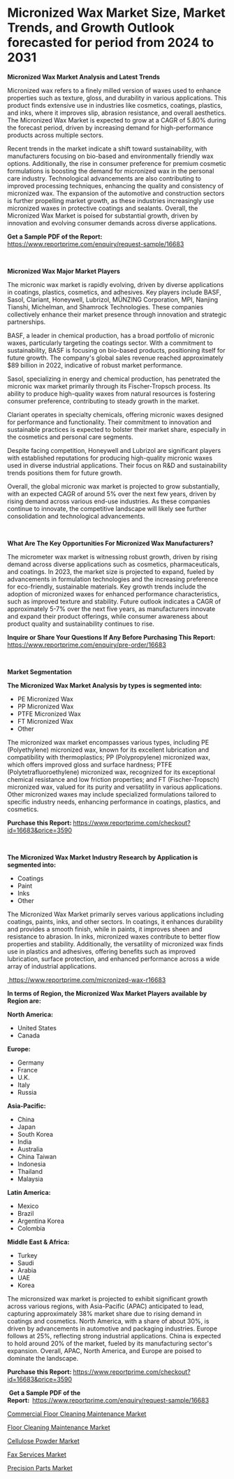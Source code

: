 <p><h1>Micronized Wax Market Size, Market Trends, and Growth Outlook forecasted for period from 2024 to 2031</h1></p><p><strong>Micronized Wax Market Analysis and Latest Trends</strong></p>
<p><p>Micronized wax refers to a finely milled version of waxes used to enhance properties such as texture, gloss, and durability in various applications. This product finds extensive use in industries like cosmetics, coatings, plastics, and inks, where it improves slip, abrasion resistance, and overall aesthetics. The Micronized Wax Market is expected to grow at a CAGR of 5.80% during the forecast period, driven by increasing demand for high-performance products across multiple sectors.</p><p>Recent trends in the market indicate a shift toward sustainability, with manufacturers focusing on bio-based and environmentally friendly wax options. Additionally, the rise in consumer preference for premium cosmetic formulations is boosting the demand for micronized wax in the personal care industry. Technological advancements are also contributing to improved processing techniques, enhancing the quality and consistency of micronized wax. The expansion of the automotive and construction sectors is further propelling market growth, as these industries increasingly use micronized waxes in protective coatings and sealants. Overall, the Micronized Wax Market is poised for substantial growth, driven by innovation and evolving consumer demands across diverse applications.</p></p>
<p><strong>Get a Sample PDF of the Report:&nbsp;</strong> <a href="https://www.reportprime.com/enquiry/request-sample/16683?utm_campaign=96&utm_medium=2&utm_source=Github&utm_content=ia&utm_term=23112024&utm_id=micronized-wax">https://www.reportprime.com/enquiry/request-sample/16683</a></p>
<p>&nbsp;</p>
<p><strong>Micronized Wax Major Market Players</strong></p>
<p><p>The micronic wax market is rapidly evolving, driven by diverse applications in coatings, plastics, cosmetics, and adhesives. Key players include BASF, Sasol, Clariant, Honeywell, Lubrizol, MÜNZING Corporation, MPI, Nanjing Tianshi, Michelman, and Shamrock Technologies. These companies collectively enhance their market presence through innovation and strategic partnerships.</p><p>BASF, a leader in chemical production, has a broad portfolio of micronic waxes, particularly targeting the coatings sector. With a commitment to sustainability, BASF is focusing on bio-based products, positioning itself for future growth. The company's global sales revenue reached approximately $89 billion in 2022, indicative of robust market performance.</p><p>Sasol, specializing in energy and chemical production, has penetrated the micronic wax market primarily through its Fischer-Tropsch process. Its ability to produce high-quality waxes from natural resources is fostering consumer preference, contributing to steady growth in the market.</p><p>Clariant operates in specialty chemicals, offering micronic waxes designed for performance and functionality. Their commitment to innovation and sustainable practices is expected to bolster their market share, especially in the cosmetics and personal care segments.</p><p>Despite facing competition, Honeywell and Lubrizol are significant players with established reputations for producing high-quality micronic waxes used in diverse industrial applications. Their focus on R&D and sustainability trends positions them for future growth.</p><p>Overall, the global micronic wax market is projected to grow substantially, with an expected CAGR of around 5% over the next few years, driven by rising demand across various end-use industries. As these companies continue to innovate, the competitive landscape will likely see further consolidation and technological advancements.</p></p>
<p>&nbsp;</p>
<p><strong>What Are The Key Opportunities For Micronized Wax Manufacturers?</strong></p>
<p><p>The micrometer wax market is witnessing robust growth, driven by rising demand across diverse applications such as cosmetics, pharmaceuticals, and coatings. In 2023, the market size is projected to expand, fueled by advancements in formulation technologies and the increasing preference for eco-friendly, sustainable materials. Key growth trends include the adoption of micronized waxes for enhanced performance characteristics, such as improved texture and stability. Future outlook indicates a CAGR of approximately 5-7% over the next five years, as manufacturers innovate and expand their product offerings, while consumer awareness about product quality and sustainability continues to rise.</p></p>
<p><strong>Inquire or Share Your Questions If Any Before Purchasing This Report:</strong> <a href="https://www.reportprime.com/enquiry/pre-order/16683?utm_campaign=96&utm_medium=2&utm_source=Github&utm_content=ia&utm_term=23112024&utm_id=micronized-wax">https://www.reportprime.com/enquiry/pre-order/16683</a></p>
<p>&nbsp;</p>
<p><strong>Market Segmentation</strong></p>
<p><strong>The Micronized Wax Market Analysis by types is segmented into:</strong></p>
<p><ul><li>PE Micronized Wax</li><li>PP Micronized Wax</li><li>PTFE Micronized Wax</li><li>FT Micronized Wax</li><li>Other</li></ul></p>
<p><p>The micronized wax market encompasses various types, including PE (Polyethylene) micronized wax, known for its excellent lubrication and compatibility with thermoplastics; PP (Polypropylene) micronized wax, which offers improved gloss and surface hardness; PTFE (Polytetrafluoroethylene) micronized wax, recognized for its exceptional chemical resistance and low friction properties; and FT (Fischer-Tropsch) micronized wax, valued for its purity and versatility in various applications. Other micronized waxes may include specialized formulations tailored to specific industry needs, enhancing performance in coatings, plastics, and cosmetics.</p></p>
<p><strong>Purchase this Report:&nbsp;</strong><a href="https://www.reportprime.com/checkout?id=16683&price=3590&utm_campaign=96&utm_medium=2&utm_source=Github&utm_content=ia&utm_term=23112024&utm_id=micronized-wax">https://www.reportprime.com/checkout?id=16683&price=3590</a></p>
<p>&nbsp;</p>
<p><strong>The Micronized Wax Market Industry Research by Application is segmented into:</strong></p>
<p><ul><li>Coatings</li><li>Paint</li><li>Inks</li><li>Other</li></ul></p>
<p><p>The Micronized Wax Market primarily serves various applications including coatings, paints, inks, and other sectors. In coatings, it enhances durability and provides a smooth finish, while in paints, it improves sheen and resistance to abrasion. In inks, micronized waxes contribute to better flow properties and stability. Additionally, the versatility of micronized wax finds use in plastics and adhesives, offering benefits such as improved lubrication, surface protection, and enhanced performance across a wide array of industrial applications.</p></p>
<p><a href="https://www.reportprime.com/micronized-wax-r16683?utm_campaign=96&utm_medium=2&utm_source=Github&utm_content=ia&utm_term=23112024&utm_id=micronized-wax">&nbsp;https://www.reportprime.com/micronized-wax-r16683</a></p>
<p><strong>In terms of Region, the Micronized Wax Market Players available by Region are:</strong></p>
<p>
    <p> <strong> North America: </strong>
        <ul>
            <li>United States</li>
            <li>Canada</li>
        </ul>
        </p> 
    <p> <strong> Europe: </strong>
        <ul>
            <li>Germany</li>
            <li>France</li>
            <li>U.K.</li>
            <li>Italy</li>
            <li>Russia</li>
        </ul>
        </p> 
    <p> <strong> Asia-Pacific: </strong>
        <ul>
            <li>China</li>
            <li>Japan</li>
            <li>South Korea</li>
            <li>India</li>
            <li>Australia</li>
            <li>China Taiwan</li>
            <li>Indonesia</li>
            <li>Thailand</li>
            <li>Malaysia</li>
        </ul>
        </p> 
    <p> <strong> Latin America: </strong>
        <ul>
            <li>Mexico</li>
            <li>Brazil</li>
            <li>Argentina Korea</li>
            <li>Colombia</li>
        </ul>
        </p> 
    <p> <strong> Middle East & Africa: </strong>
        <ul>
            <li>Turkey</li>
            <li>Saudi</li>
            <li>Arabia</li>
            <li>UAE</li>
            <li>Korea</li>
        </ul>
    </p>
    </p>
<p><p>The micronsized wax market is projected to exhibit significant growth across various regions, with Asia-Pacific (APAC) anticipated to lead, capturing approximately 38% market share due to rising demand in coatings and cosmetics. North America, with a share of about 30%, is driven by advancements in automotive and packaging industries. Europe follows at 25%, reflecting strong industrial applications. China is expected to hold around 20% of the market, fueled by its manufacturing sector's expansion. Overall, APAC, North America, and Europe are poised to dominate the landscape.</p></p>
<p><strong>Purchase this Report: </strong><a href="https://www.reportprime.com/checkout?id=16683&price=3590&utm_campaign=96&utm_medium=2&utm_source=Github&utm_content=ia&utm_term=23112024&utm_id=micronized-wax">https://www.reportprime.com/checkout?id=16683&price=3590</a></p>
<p>&nbsp;<strong>Get a Sample PDF of the Report:&nbsp;&nbsp;</strong><a href="https://www.reportprime.com/enquiry/request-sample/16683?utm_campaign=96&utm_medium=2&utm_source=Github&utm_content=ia&utm_term=23112024&utm_id=micronized-wax">https://www.reportprime.com/enquiry/request-sample/16683</a></p>
<p><strong></strong></p>
<p><p><a href="https://issuu.com/reportprime-2/docs/commercial-floor-cleaning-maintenan_c5a25c72626ae3?utm_campaign=96&utm_medium=2&utm_source=Github&utm_content=ia&utm_term=23112024&utm_id=micronized-wax">Commercial Floor Cleaning Maintenance Market</a></p><p><a href="https://issuu.com/reportprime-2/docs/floor-cleaning-maintenance-market-s_34d40d2d1b4006?utm_campaign=96&utm_medium=2&utm_source=Github&utm_content=ia&utm_term=23112024&utm_id=micronized-wax">Floor Cleaning Maintenance Market</a></p><p><a href="https://github.com/luisem4tmccuan/Market-Research-Report-List-1/blob/main/cellulose-powder-market.md?utm_campaign=96&utm_medium=2&utm_source=Github&utm_content=ia&utm_term=23112024&utm_id=micronized-wax">Cellulose Powder Market</a></p><p><a href="https://www.linkedin.com/pulse/fax-services-market-analysis-indicates-favorable-growth-lexae?utm_campaign=96&utm_medium=2&utm_source=Github&utm_content=ia&utm_term=23112024&utm_id=micronized-wax">Fax Services Market</a></p><p><a href="https://www.linkedin.com/pulse/projected-cagr-64-report-precision-parts-market-analysis-vn4ee?utm_campaign=96&utm_medium=2&utm_source=Github&utm_content=ia&utm_term=23112024&utm_id=micronized-wax">Precision Parts Market</a></p></p>